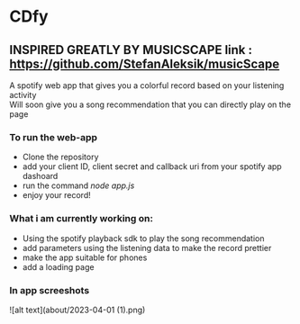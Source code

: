 # CDfy
## INSPIRED GREATLY BY MUSICSCAPE link : https://github.com/StefanAleksik/musicScape
A spotify web app that gives you a colorful record based on your listening activity
<br>
Will soon give you a song recommendation that you can directly play on the page

### To run the web-app
- Clone the repository
- add your client ID, client secret and callback uri from your spotify app dashoard
- run the command *node app.js*
- enjoy your record!

### What i am currently working on:
- Using the spotify playback sdk to play the song recommendation
- add parameters using the listening data to make the record prettier
- make the app suitable for phones
- add a loading page

### In app screeshots
![alt text](about/2023-04-01 (1).png)
